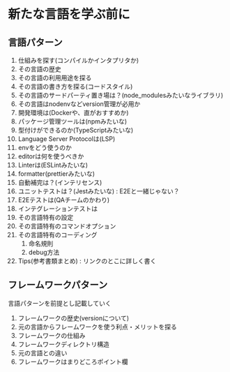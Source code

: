 # 新たな言語を学ぶ前に

## 言語パターン

1. 仕組みを探す(コンパイルかインタプリタか)
2. その言語の歴史
3. その言語の利用用途を探る
4. その言語の書き方を探る(コードスタイル)
5. その言語のサードパーティ置き場は？(node_modulesみたいなライブラリ)
6. その言語はnodenvなどversion管理が必用か
7. 開発環境は(Dockerや、直がおすすめか)
8. パッケージ管理ツールは(npmみたいな)
9. 型付けができるのか(TypeScriptみたいな)
10. Language Server Protocolは(LSP)
11. envをどう使うのか
12. editorは何を使うべきか
13. Linterは(ESLintみたいな)
14. formatter(prettierみたいな)
15. 自動補完は？(インテリセンス)
16. ユニットテストは？(Jestみたいな) : E2Eと一緒じゃない？
17. E2Eテストは(QAチームのかわり)
18. インテグレーションテストは
19. その言語特有の設定
20. その言語特有のコマンドオプション
21. その言語特有のコーディング
    1.  命名規則
    2.  debug方法
22. Tips(参考書類まとめ) : リンクのとこに詳しく書く


## フレームワークパターン

言語パターンを前提とし記載していく

1. フレームワークの歴史(versionについて)
2. 元の言語からフレームワークを使う利点・メリットを探る
3. フレームワークの仕組み
4. フレームワークディレクトリ構造
5. 元の言語との違い
6. フレームワークはまりどころポイント欄

